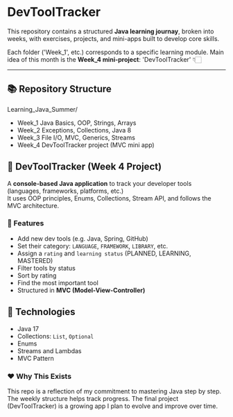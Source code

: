 # DevToolTracker

This repository contains a structured **Java learning journay**, broken into weeks, with exercises, projects, and mini-apps built to develop core skills.

Each folder ('Week_1', etc.) corresponds to a specific learning module.
Main idea of this month is the **Week_4 mini-project**: 'DevToolTracker' 👇🏻

---

## 📚 Repository Structure
Learning_Java_Summer/
 - Week_1 Java Basics, OOP, Strings, Arrays
 - Week_2 Exceptions, Collections, Java 8
 - Week_3 File I/O, MVC, Generics, Streams
 - Week_4 DevToolTracker project (MVC mini app)


## 🔧 DevToolTracker (Week 4 Project)

A **console-based Java application** to track your developer tools (languages, frameworks, platforms, etc.)  
It uses OOP principles, Enums, Collections, Stream API, and follows the MVC architecture.

### 🎯 Features

- Add new dev tools (e.g. Java, Spring, GitHub)
- Set their category: `LANGUAGE`, `FRAMEWORK`, `LIBRARY`, etc.
- Assign a `rating` and `learning status` (PLANNED, LEARNING, MASTERED)
- Filter tools by status
- Sort by rating
- Find the most important tool
- Structured in **MVC (Model-View-Controller)**

## 🧠 Technologies

- Java 17
- Collections: `List`, `Optional`
- Enums
- Streams and Lambdas
- MVC Pattern


### ❤️ Why This Exists
This repo is a reflection of my commitment to mastering Java step by step.
The weekly structure helps track progress. The final project (DevToolTracker) is a growing app I plan to evolve and improve over time.


